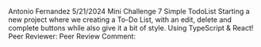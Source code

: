 Antonio Fernandez
5/21/2024
Mini Challenge 7 Simple TodoList
Starting a new project where we creating a To-Do List, with an edit, delete and complete buttons while also give it a bit of style. Using TypeScript & React!
Peer Reviewer:
Peer Review Comment:

